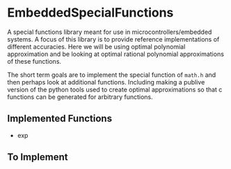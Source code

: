 # EmbeddedSpecialFunctions
A special functions library meant for use in microcontrollers/embedded systems. A focus of this library is to provide reference implementations of different accuracies. Here we will be using optimal polynomial approximation and be looking at optimal rational polynomial approximations of these functions. 


The short term goals are to implement the special function of ```math.h``` and then perhaps look at additional functions. Including making a publive version of the python tools used to create optimal approximations so that c functions can be generated for arbitrary functions.

## Implemented Functions
* exp
## To Implement

